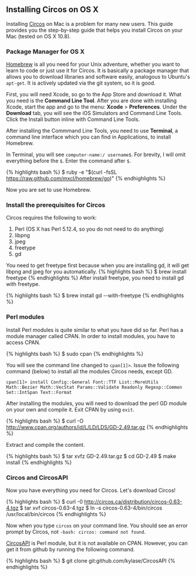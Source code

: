 ## Installing Circos on OS X

Installing [Circos](http://www.circos.ca) on Mac is a problem for many new users. This guide provides you the step-by-step guide that helps you install Circos on your Mac (tested on OS X 10.8). 

### Package Manager for OS X

[Homebrew](http://mxcl.github.com/homebrew/) is all you need for your Unix adventure, whether you want to learn to code or just use it for Circos. It is basically a package manager that allows you to download libraries and software easily, analogous to Ubuntu's `apt-get`. It is actively updated via the git system, so it is good.

First, you will need Xcode, so go to the App Store and download it. What you need is the **Command Line Tool**. After you are done with installing Xcode, start the app and go to the menu: **Xcode** > **Preferences**. Under the **Download** tab, you will see the iOS Simulators and Command Line Tools. Click the Install button inline with Command Line Tools.

After installing the Commmand Line Tools, you need to use **Terminal**, a command line interface which you can find in Applications, to install Homebrew.

In Terminal, you will see `computer-name:/ username$`. For brevity, I will omit everything before the `$`. Enter the command after `$`.

{% highlights bash %}
$ ruby -e "$(curl -fsSL https://raw.github.com/mxcl/homebrew/go)"
{% endhighlights %}

Now you are set to use Homebrew.

### Install the prerequisites for Circos

Circos requires the following to work:
1. Perl (OS X has Perl 5.12.4, so you do not need to do anything)
2. libpng 
3. jpeg
4. freetype
5. gd

You need to get freetype first because when you are installing gd, it will get libpng and jpeg for you automatically.
{% highlights bash %}
$ brew install freetype
{% endhighlights %}
After install freetype, you need to install gd with freetype.

{% highlights bash %}
$ brew install gd --with-freetype
{% endhighlights %}

### Perl modules

Install Perl modules is quite similar to what you have did so far. Perl has a module manager called CPAN. In order to install modules, you have to access CPAN.

{% highlights bash %}
$ sudo cpan
{% endhighlights %}

You will see the command line changed to `cpan[1]>`. Issue the following command (below) to install all the modules Circos needs, except GD.

`cpan[1]> install Config::General Font::TTF List::MoreUtils Math::Bezier Math::VecStat Params::Validate Readonly Regexp::Common Set::IntSpan Text::Format`

After installing the modules, you will need to download the perl GD module on your own and compile it. Exit CPAN by using `exit`.

{% highlights bash %}
$ curl -O http://www.cpan.org/authors/id/L/LD/LDS/GD-2.49.tar.gz
{% endhighlights %}

Extract and compile the content.

{% highlights bash %}
$ tar xvfz GD-2.49.tar.gz
$ cd GD-2.49
$ make install
{% endhighlights %}

### Circos and CircosAPI

Now you have everything you need for Circos. Let's download Circos!

{% highlights bash %}
$ curl -0 http://circos.ca/distribution/circos-0.63-4.tgz
$ tar xvf circos-0.63-4.tgz
$ ln -s circos-0.63-4/bin/circos /usr/local/bin/circos
{% endhighlights %}

Now when you type `circos` on your command line. You should see an error prompt by Circos, not `-bash: circos: command not found`.

[CircosAPI](http://www.github.com/kylase/CircosAPI) is Perl module, but it is not available on CPAN. However, you can get it from github by running the following command.

{% highlights bash %}
$ git clone git:github.com/kylase/CircosAPI
{% endhighlights %}